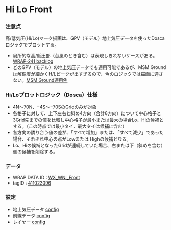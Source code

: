 # Hi Lo Front

### 注意点
高/低気圧(Hi/Lo)マーク描画は、GPV（モデル）地上気圧データを使ったDoscaロジックでプロットする。  
- 局所的な高/低圧部（台風のとき含む）は表現しきれないケースがある。[WRAP-241 backlog](https://wni.backlog.jp/view/WRAP-241)  
- どのGPV（モデル）の地上気圧データでも適用可能であるが、MSM Groundは解像度が細かくH/Lピークが出すぎるので、今のロジックでは描画に適さない。[MSM Ground適用例](https://wni.backlog.jp/ViewAttachment.action?attachmentId=3613958)


### Hi/Loプロットロジック（Dosca）仕様
- 4N〜70N、−4S〜−70SのGridのみが対象
- 各格子に対して、上下左右と斜め4方向（合計8方向）について中心格子と3Grid先までの値を比較し中心格子が最小または最大の場合Lo、Hiの候補とする。（この時点では最小タイ、最大タイは候補に含む）
- 各方向の隣り合う値の差が、「すべて増加」または、「すべて減少」であった場合、それぞれ中心の点がLowまたは Highの候補となる。
- Lo、Hiの候補となったGridが連続していた場合、右または下（斜めを含む）側の候補を削除する。

### データ
- WRAP DATA ID : [WX_WNI_Front](https://goo.gl/df5Frm)
- tagID : [411023096](http://data-catalog.wni.co.jp/data_catalog/view.cgi?tagid=411023096)

### 設定
- 地上気圧データ [config](./pri/conf/data/WX_WNI_GrandMaster.json)
- 前線データ [config](./pri/conf/data/WX_WNI_Front.json)
- レイヤー [config](./pri/conf/layer/Front.json)  